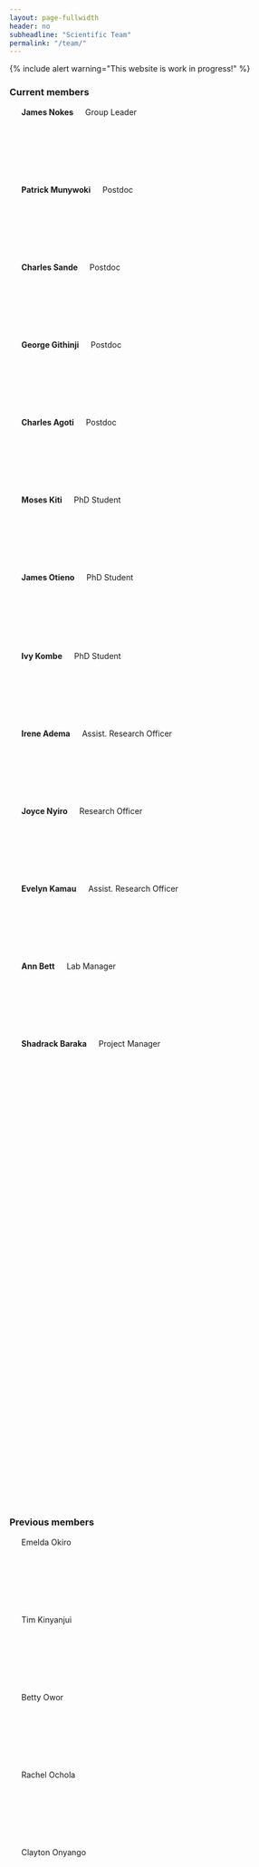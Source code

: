 ```yaml
---
layout: page-fullwidth
header: no
subheadline: "Scientific Team"
permalink: "/team/"
---
```

{% include alert warning="This website is work in progress!" %}
<h3>Current members</h3>

<div class="row t30">
<div class="small-2 columns"><div style="background: #E4E4E4; height: 137px;"><img src="{{ site.url }}/images/James-Nokes.jpg" alt=""></div><strong><a>James Nokes</a></strong><div>Group Leader</div></div>
<div class="small-2 columns"><div style="background: #E4E4E4; height: 137px;"><img src="{{ site.url }}/images/Patrick-Munywoki.jpg" alt=""></div><strong><a>Patrick Munywoki</a></strong><div>Postdoc</div></div>
<div class="small-2 columns"><div style="background: #E4E4E4; height: 137px;"><img src="{{ site.url }}/images/Charles-Sande.jpg" alt=""></div><strong><a>Charles Sande</a></strong><div>Postdoc</div></div>
<div class="small-2 columns"><div style="background: #FFFFFF; height: 137px;"><img src="{{ site.url }}/images/George-Githinji.jpg" alt=""></div><strong><a>George Githinji</a></strong><div>Postdoc</div></div>
<div class="small-2 columns"><div style="background: #E4E4E4; height: 137px;"><img src="{{ site.url }}/images/Charles-Agoti-2.jpg" alt=""></div><strong><a>Charles Agoti</a></strong><div>Postdoc</div></div>
<div class="small-2 columns"><div style="background: #E4E4E4; height: 137px;"></div><a><strong>Moses Kiti</strong></a><div>PhD Student</div></div>
</div>

<div class="row t30">
<div class="small-2 columns"><div style="background: #E4E4E4; height: 139px;"><img src="{{ site.url }}/images/James-Otieno.jpg" alt=""></div><strong><a>James Otieno</a></strong><div>PhD Student</div></div>
<div class="small-2 columns"><div style="background: #E4E4E4; height: 137px;"></div><strong><a>Ivy Kombe</a></strong><div>PhD Student</div></div>
<div class="small-2 columns"><div style="background: #E4E4E4; height: 137px;"></div><strong><a>Irene Adema</a></strong><div>Assist. Research Officer</div></div>
<div class="small-2 columns"><div style="background: #E4E4E4; height: 137px;"></div><strong><a>Joyce Nyiro</a></strong><div>Research Officer</div></div> 
<div class="small-2 columns"><div style="background: #E4E4E4; height: 137px;"><img src="{{ site.url }}/images/Everlyn-Kamau.jpg" alt=""></div><strong><a>Evelyn Kamau</a></strong><div>Assist. Research Officer</div></div>
<div class="small-2 columns"><div style="background: #E4E4E4; height: 137px;"></div><strong><a>Ann Bett</a></strong><div>Lab Manager</div></div>
</div>

<div class="row">
<div class="small-2 columns"><div style="background: #E4E4E4; height: 137px;"><img src="{{ site.url }}/images/Shadrack-Baraka.jpg" alt=""></div><strong>Shadrack Baraka</strong><div>Project Manager</div></div>
<div class="small-2 columns"><div style="background: #E4E4E4; height: 137px;"></div><strong></strong><div></div></div>
<div class="small-2 columns"><div style="background: #FFFFFF; height: 137px;"></div></div>
<div class="small-2 columns"><div style="background: #FFFFFF; height: 137px;"></div></div>
<div class="small-2 columns"><div style="background: #FFFFFF; height: 137px;"></div></div>
<div class="small-2 columns"><div style="background: #FFFFFF; height: 137px;"></div></div>
</div>

<p>

</p>

<h3>Previous members</h3>
<div class="row t30">
<div class="small-2 columns"><div style="background: #7E7E7E; height: 137px;"><img src="{{ site.url }}/images/Emelda-Okiro.jpg" alt=""></div>Emelda Okiro</div>
<div class="small-2 columns"><div style="background: #7E7E7E; height: 137px;"><img src="{{ site.url }}/images/Timothy-Kinyanjui.jpg" alt=""></div>Tim Kinyanjui</div>
<div class="small-2 columns"><div style="background: #7E7E7E; height: 137px;"><img src="{{ site.url }}/images/Betty-Owor.jpg" alt=""></div>Betty Owor</div>
<div class="small-2 columns"><div style="background: #E4E4E4; height: 137px;"><img src="{{ site.url }}/images/Rachel-Ochola-2.jpg" alt=""></div>Rachel Ochola</div>
<div class="small-2 columns"><div style="background: #E4E4E4; height: 137px;"></div>Clayton Onyango</div>
<div class="small-2 columns"><div style="background: #E4E4E4; height: 137px;"></div></div>
</div>

